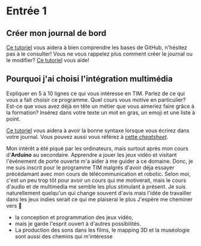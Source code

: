 # Entrée 1
## Créer mon journal de bord
[Ce tutoriel](https://guides.github.com/activities/hello-world/) vous aidera à bien comprendre les bases de GitHub, n'hésitez pas à le consulter!
Vous ne vous rappelez plus comment créer le journal ou le modifier? [Ce tutoriel](https://youtu.be/lX3bpuLK_Sg) vous aide! 

## Pourquoi j'ai choisi l'intégration multimédia
Expliquer en 5 à 10 lignes ce qui vous intéresse en TIM. Parlez de ce qui vous a fait choisir ce programme. Quel cours vous motive en particulier? Est-ce que vous avez déjà en tête un métier que vous aimeriez faire grâce à la formation? Insérez dans votre texte un mot en gras, un emoji et une liste à point. 

[Ce tutoriel](https://guides.github.com/features/mastering-markdown/) vous aidera à avoir la bonne syntaxe lorsque vous écrirez dans votre journal. Vous pouvez aussi vous référez à [cette *cheatsheet*](https://github.com/tchapi/markdown-cheatsheet/blob/master/README.md). 

Mon intérêt a été piqué par les ordinateurs, mais surtout après mon cours d'**Arduino** au secondaire. Apprendre a jouer les jeux vidéo et visitant l'événement de porte ouverte m'a aider à me guider a ce domaine. Donc, je me suis inscrit pour le programme TIM malgrés d'avoir déja essayer précédamant avec mon cours de télécommunication et robotic. Selon moi, c'est un peu trop tôt pour avoir un cours qui me motiverait, mais le cours d'audio et de multimedia me semble les plus stimulant à présent. Je suis naturellement quelqu'un qui change souvent d'avis mais l'idée de travailler dans les jeux indies serait ce qui me plaiserai le plus J'espère me cheminer vers 🤔 
- la conception et programmation des jeux vidéo,
- mais je garde l'esprit ouvert à d'autres possibilités.
- La production des sons dans les films, le mapping 3D et la muséologie sont aussi des chemins qui m'intéresse
